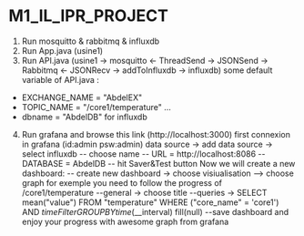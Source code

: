 # M1_IL_IPR_PROJECT
1. Run mosquitto & rabbitmq & influxdb
2. Run App.java (usine1)
3. Run API.java (usine1 -> mosquitto <- ThreadSend -> JSONSend -> Rabbitmq <- JSONRecv -> addToInfluxdb -> influxdb)
some default variable of API.java :
- EXCHANGE_NAME = "AbdelEX"
- TOPIC_NAME = "/core1/temperature" ...
- dbname = "AbdelDB" for influxdb
4. Run grafana and browse this link (http://localhost:3000)
first connexion in grafana (id:admin psw:admin)
data source -> add data source -> select influxdb
-- choose name
-- URL = http://localhost:8086
-- DATABASE = AbdelDB
-- hit Saver&Test button
Now we will create a new dashboard:
-- create new dashboard -> choose visiualisation --> choose graph
for exemple you need to follow the progress of /core1/temperature
--general -> choose title
--queries -> SELECT mean("value") FROM "temperature" WHERE ("core_name" = 'core1') 
                AND $timeFilter GROUP BY time($__interval) fill(null)
--save dashboard and enjoy your progress with awesome graph from grafana
